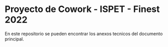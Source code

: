 # Proyecto de Cowork - ISPET - Finest 2022

En este repositorio se pueden encontrar los anexos tecnicos del documento principal.
